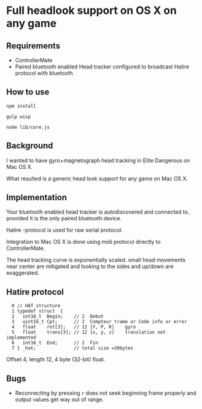 # Full headlook support on OS X on any game

## Requirements

- ControllerMate
- Paired bluetooth enabled Head tracker configured to broadcast Hatire protocol with bluetooth

## How to use

`npm install`

`gulp wisp`

`node lib/core.js`

## Background

I wanted to have gyro+magnetograph head tracking in Elite Dangerous on Mac OS X.

What resulted is a generic head look support for any game on Mac OS X.

## Implementation

Your bluetooth enabled head tracker is autodiscovered and connected to, provided it is the only paired bluetooth device.

Hatire -protocol is used for raw serial protocol.

Integration to Mac OS X is done using midi protocol directly to ControllerMate.

The head tracking curve is exponentially scaled. small head movements near center are mitigated and looking to the sides and up/down are exaggerated.


## Hatire protocol
```
  0 // HAT structure
  1 typedef struct  {
  2   int16_t  Begin;    // 2  Debut
  3   uint16_t Cpt;      // 2  Compteur trame or Code info or error
  4   float    rot[3];   // 12 [Y, P, R]    gyro
  5   float    trans[3]; // 12 [x, y, z]    translation not implemented
  6   int16_t  End;      // 2  Fin
  7 } _hat;              // total size =30bytes
```

Offset 4, length 12,
4 byte (32-bit) float.

## Bugs

- Reconnecting by pressing `r` does not seek beginning frame properly and output values get way out of range.
